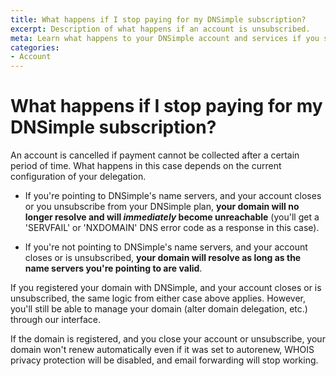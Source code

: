 ```yaml
---
title: What happens if I stop paying for my DNSimple subscription?
excerpt: Description of what happens if an account is unsubscribed.
meta: Learn what happens to your DNSimple account and services if you stop paying. Understand the implications and steps to take for a smooth transition.
categories:
- Account
---
```


# What happens if I stop paying for my DNSimple subscription?

An account is cancelled if payment cannot be collected after a certain period of time. What happens in this case depends on the current configuration of your delegation.

- If you're pointing to DNSimple's name servers, and your account closes or you unsubscribe from your DNSimple plan, **your domain will no longer resolve and will _immediately_ become unreachable** (you'll get a 'SERVFAIL' or 'NXDOMAIN' DNS error code as a response in this case).

- If you're not pointing to DNSimple's name servers, and your account closes or is unsubscribed, **your domain will resolve as long as the name servers you're pointing to are valid**.

If you registered your domain with DNSimple, and your account closes or is unsubscribed, the same logic from either case above applies. However, you'll still be able to manage your domain (alter domain delegation, etc.) through our interface.

<note>
If the domain is registered, and you close your account or unsubscribe, your domain won't renew automatically even if it was set to autorenew, WHOIS privacy protection will be disabled, and email forwarding will stop working.
</note>
